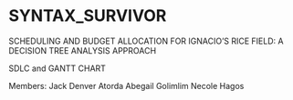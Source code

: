 # SYNTAX_SURVIVOR
SCHEDULING AND BUDGET ALLOCATION FOR IGNACIO’S RICE FIELD: A DECISION TREE ANALYSIS APPROACH

SDLC and GANTT CHART

Members:
Jack Denver Atorda
Abegail Golimlim
Necole Hagos

